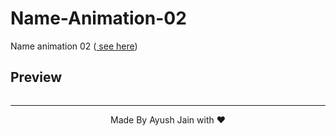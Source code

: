 # Name-Animation-02
Name animation 02 (<a href="https://ayush2967.github.io/Name-Animation-02/"> see here</a>)
## Preview
<img src="">
<hr>
<p align="center">
  Made By Ayush Jain with ❤️
  </p>
  
